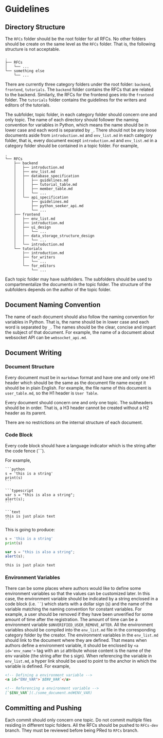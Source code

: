 # Guidelines

## Directory Structure 

The `RFCs` folder should be the root folder for all RFCs. No other folders should be create on the same level as the `RFCs` folder. That is, the following structure is not acceptable. 

<!-- 
# RFCs
## ...
# something else 
## ... 
-->

```text
.
├── RFCs
│   └── ...
└── something else
    └── ...
```

There are currently three category folders under the root folder: `backend`, `frontend`, `tutorials`. The `backend` folder contains the RFCs that are related to the backend. Similarly, the RFCs for the frontend goes into the `frontend` folder. The `tutorials` folder contains the guidelines for the writers and editors of the tutorials. 

The subfolder, topic folder, in each category folder should concern one and only topic. The name of each directory should follower the naming convention for variables in Python, which means the name should be in lower case and each word is separated by `_`. There should not be any loose documents aside from `introduction.md` and `env_list.md` in each category folder, that is, every document except `introduction.md` and `env_list.md` in a category folder should be contained in a topic folder. For example, 

<!-- 
# RFCs
## backend 
### introduction.md
### env_list.md
### database_specification
#### guidelines.md
#### tutorial_table.md
#### member_table.md
#### ...
### api_specification
#### guidelines.md 
#### python_seeker_api.md
#### ...
## frontend
### env_list.md
### introduction.md
### ui_design
#### ...
### data_storage_structure_design
#### ...
### introduction.md
## tutorials
### introduction.md
### for_writers
#### ...
### for_editors
#### ... 
-->

```text
.
└── RFCs
    ├── backend
    │   ├── introduction.md
    │   ├── env_list.md
    │   ├── database_specification
    │   │   ├── guidelines.md
    │   │   ├── tutorial_table.md
    │   │   ├── member_table.md
    │   │   └── ...
    │   └── api_specification
    │       ├── guidelines.md
    │       ├── python_seeker_api.md
    │       └── ...
    ├── frontend
    │   ├── env_list.md
    │   ├── introduction.md
    │   ├── ui_design
    │   │   └── ...
    │   ├── data_storage_structure_design
    │   │   └── ...
    │   └── introduction.md
    └── tutorials
        ├── introduction.md
        ├── for_writers
        │   └── ...
        └── for_editors
            └── ...
```

Each topic folder may have subfolders. The subfolders should be used to compartmentalize the documents in the topic folder. The structure of the subfolders depends on the author of the topic folder. 

## Document Naming Convention

The name of each document should also follow the naming convention for variables in Python. That is, the name should be in lower case and each word is separated by `_`. The names should be the clear, concise and impart the subject of that document. For example, the name of a document about websocket API can be `websocket_api.md`. 

## Document Writing

### Document Structure 

Every document must be in `markdown` format and have one and only one H1 header which should be the same as the document file name except it should be in plain English. For example, the file name of this document is `user_table.md`, so the H1 header is `User Table`. 

Every document should concern one and only one topic. The subheaders should be in order. That is, a H3 header cannot be created without a H2 header as its parent. 

There are no restrictions on the internal structure of each document. 

<!---
### Numbers and Formulas 

Since Github and Graphery support Katex, numbers and formulas in mathematical context should be enclosed in double dollar signs (`$$<numbers or formulas here>$$`). For example, the square root of $$6$$ is $$\sqrt{6}$$. 
-->

### Code Block

Every code block should have a language indicator which is the string after the code fence (```). 

For example, 

````
```python
s = 'this is a string'
print(s)
```

```typescript
var s = "this is also a string";
alert(s);
```

```text
this is just plain text
```
````

This is going to produce:

```python
s = 'this is a string'
print(s)
```

```typescript
var s = "this is also a string";
alert(s);
```

```text
this is just plain text
```

### Environment Variables

There can be some places where authors would like to define some environment variables so that the values can be customized later. In this case, the environment variable should be indicated by a string enclosed in a code block (i.e. ``` `` ```) which starts with a dollar sign (`$`) and the name of the variable matching the naming convention for constant variables. For example, a user should be removed if they have been unverified for some amount of time after the registration. The amount of time can be a environment variable `$UNVERIFIED_USER_REMOVE_AFTER`. All the environment variables should be compiled into the `env_list.md` file in the corresponding category folder by the creator. The environment variables in the `env_list.md` should link to the document where they are defined. That means when authors define a environment variable, it should be enclosed by `<a id='env_name'>` tag with an `id` attribute whose content is the name of the env varaible (the string after the `$` sign). When referencing the variable in `env_list.md`, a hyper link should be used to point to the anchor in which the variable is defined. For example, 

```markdown
<!-- Defining a environment variable -->
<a id="ENV_VAR">`$ENV_VAR`</a>

<!-- Referencing a environment variable -->
[`$ENV_VAR`](./some_document.md#ENV_VAR)
```

## Committing and Pushing

Each commit should only concern one topic. Do not commit multiple files residing in different topic folders. All the RFCs should be pushed to `RFCs-dev` branch. They must be reviewed before being PRed to `RFCs` branch. 
